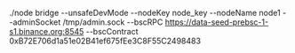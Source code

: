 ./node bridge --unsafeDevMode --nodeKey node_key --nodeName node1 --adminSocket /tmp/admin.sock --bscRPC https://data-seed-prebsc-1-s1.binance.org:8545 --bscContract 0xB72E706d1a51e02B41ef675fEe3C8F55C2498483
